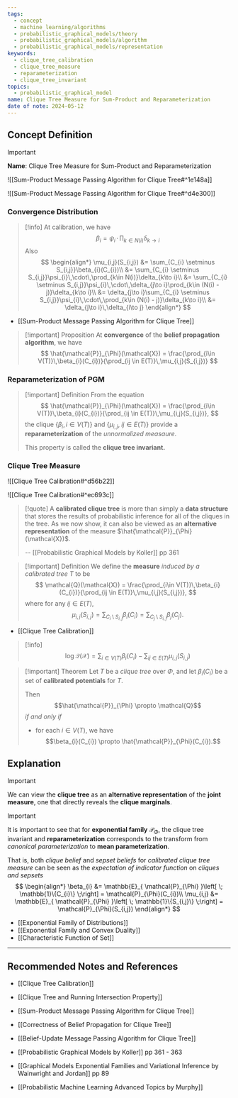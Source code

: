 ```yaml
---
tags:
  - concept
  - machine_learning/algorithms
  - probabilistic_graphical_models/theory
  - probabilistic_graphical_models/algorithm
  - probabilistic_graphical_models/representation
keywords:
  - clique_tree_calibration
  - clique_tree_measure
  - reparameterization
  - clique_tree_invariant
topics:
  - probabilistic_graphical_model
name: Clique Tree Measure for Sum-Product and Reparameterization
date of note: 2024-05-12
---
```


## Concept Definition

>[!important]
>**Name**: Clique Tree Measure for Sum-Product and Reparameterization

![[Sum-Product Message Passing Algorithm for Clique Tree#^1e148a]]

![[Sum-Product Message Passing Algorithm for Clique Tree#^d4e300]]

### Convergence Distribution

>[!info]
>At calibration, we have $$\beta_{i} = \psi_{i}\,\cdot\,\prod_{k\in N(i)}\delta_{k\to i}$$
>Also 
>$$
>\begin{align*}
>\mu_{i,j}(S_{i,j}) &= \sum_{C_{i} \setminus S_{i,j}}\beta_{i}(C_{i})\\
>&= \sum_{C_{i} \setminus S_{i,j}}\psi_{i}\,\cdot\,\prod_{k\in N(i)}\delta_{k\to i}\\
>&=  \sum_{C_{i} \setminus S_{i,j}}\psi_{i}\,\cdot\,\delta_{j\to i}\prod_{k\in (N(i) - j)}\delta_{k\to i}\\
>&= \delta_{j\to i}\sum_{C_{i} \setminus S_{i,j}}\psi_{i}\,\cdot\,\prod_{k\in (N(i) - j)}\delta_{k\to i}\\
>&= \delta_{j\to i}\,\delta_{i\to j}
>\end{align*}
>$$

- [[Sum-Product Message Passing Algorithm for Clique Tree]]

>[!important] Proposition
>At **convergence** of the **belief propagation algorithm**, we have 
>$$
>\hat{\mathcal{P}}_{\Phi}(\mathcal{X}) = \frac{\prod_{i\in V(T)}\,\beta_{i}(C_{i})}{\prod_{ij \in E(T)}\,\mu_{i,j}(S_{i,j})}
>$$ 

### Reparameterization of PGM

>[!important] Definition 
>From the equation
>$$
>\hat{\mathcal{P}}_{\Phi}(\mathcal{X}) = \frac{\prod_{i\in V(T)}\,\beta_{i}(C_{i})}{\prod_{ij \in E(T)}\,\mu_{i,j}(S_{i,j})},
>$$ 
>the clique $\{\beta_{i}, i\in V(T)\}$ and $\{ \mu_{i,j},\; ij\in E(T) \}$  provide a **reparameterization** of the *unnormalized measaure*.
>
>This property is called the **clique tree invariant.**


### Clique Tree Measure

![[Clique Tree Calibration#^d56b22]]

![[Clique Tree Calibration#^ec693c]]

>[!quote]
>A **calibrated clique tree** is more than simply a **data structure** that stores the results of probabilistic inference for all of the cliques in the tree. As we now show, it can also be viewed as an **alternative representation** of the measure $\hat{\mathcal{P}}_{\Phi}(\mathcal{X})$.
>
>-- [[Probabilistic Graphical Models by Koller]] pp 361


>[!important] Definition
>We define the **measure** *induced by a calibrated tree* $T$ to be
>$$
>\mathcal{Q}(\mathcal{X}) = \frac{\prod_{i\in V(T)}\,\beta_{i}(C_{i})}{\prod_{ij \in E(T)}\,\mu_{i,j}(S_{i,j})},
>$$ 
>where for any $ij\in E(T)$, $$\mu_{i,j}(S_{i,j}) = \sum_{C_{i} \setminus S_{i,j}}\beta_{i}(C_{i}) = \sum_{C_{j} \setminus S_{i,j}}\beta_{j}(C_{j}).$$

- [[Clique Tree Calibration]]

>[!info]
>$$
>\log \mathcal{Q}(\mathcal{X}) = \sum_{i\in V(T)}\beta_{i}(C_{i}) - \sum_{ij\in E(T)}\mu_{i,j}(S_{i,j})
>$$


>[!important] Theorem
>Let $T$ be a *clique tree* over $\Phi$, and let $\beta_{i}(C_{i})$ be a set of **calibrated potentials** for $T$.
>
>Then $$\hat{\mathcal{P}}_{\Phi} \propto \mathcal{Q}$$ *if and only if*
>- for each $i\in V(T)$, we have $$\beta_{i}(C_{i}) \propto \hat{\mathcal{P}}_{\Phi}(C_{i}).$$

## Explanation

>[!important]
>We can view the **clique tree** as an **alternative representation** of the **joint measure**, one that directly reveals the **clique marginals**.


>[!important]
>It is important to see that for **exponential family** $\mathcal{P}_{\Phi}$, the clique tree invariant and **reparameterization** corresponds to the transform from *canonical parameterization* to **mean parameterization**. 
>
>That is, both *clique belief* and *sepset beliefs* for *calibrated clique tree measure* can be seen as the *expectation of indicator function* on *cliques and sepsets*
>$$
>\begin{align*}
>\beta_{i} &= \mathbb{E}_{ \mathcal{P}_{\Phi} }\left[ \; \mathbb{1}\{C_{i}\} \;\right] = \mathcal{P}_{\Phi}(C_{i})\\
>\mu_{i,j} &= \mathbb{E}_{ \mathcal{P}_{\Phi} }\left[ \; \mathbb{1}\{S_{i,j}\} \;\right] = \mathcal{P}_{\Phi}(S_{i,j})
\end{align*}
>$$

- [[Exponential Family of Distributions]]
- [[Exponential Family and Convex Duality]]
- [[Characteristic Function of Set]]


-----------
##  Recommended Notes and References


- [[Clique Tree Calibration]]
- [[Clique Tree and Running Intersection Property]]

- [[Sum-Product Message Passing Algorithm for Clique Tree]]
- [[Correctness of Belief Propagation for Clique Tree]]
- [[Belief-Update Message Passing Algorithm for Clique Tree]]


- [[Probabilistic Graphical Models by Koller]] pp 361 - 363
- [[Graphical Models Exponential Families and Variational Inference by Wainwright and Jordan]] pp 89
- [[Probabilistic Machine Learning Advanced Topics by Murphy]]
